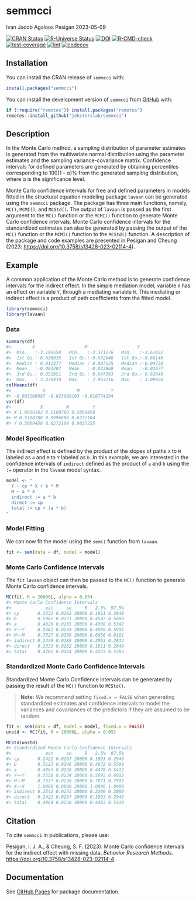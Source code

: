 semmcci
================
Ivan Jacob Agaloos Pesigan
2023-05-09

<!-- README.md is generated from README.Rmd. Please edit that file -->
<!-- badges: start -->

[![CRAN
Status](https://www.r-pkg.org/badges/version/semmcci)](https://cran.r-project.org/package=semmcci)
[![R-Universe
Status](https://jeksterslab.r-universe.dev/badges/semmcci)](https://jeksterslab.r-universe.dev)
[![DOI](https://zenodo.org/badge/DOI/10.3758/s13428-023-02114-4.svg)](https://doi.org/10.3758/s13428-023-02114-4)
[![R-CMD-check](https://github.com/jeksterslab/semmcci/workflows/R-CMD-check/badge.svg)](https://github.com/jeksterslab/semmcci/actions)
[![test-coverage](https://github.com/jeksterslab/semmcci/actions/workflows/test-coverage.yaml/badge.svg)](https://github.com/jeksterslab/semmcci/actions/workflows/test-coverage.yaml)
[![lint](https://github.com/jeksterslab/semmcci/actions/workflows/lint.yaml/badge.svg)](https://github.com/jeksterslab/semmcci/actions/workflows/lint.yaml)
[![codecov](https://codecov.io/gh/jeksterslab/semmcci/branch/main/graph/badge.svg?token=KVLUET3DJ6)](https://codecov.io/gh/jeksterslab/semmcci)
<!-- badges: end -->

## Installation

You can install the CRAN release of `semmcci` with:

``` r
install.packages("semmcci")
```

You can install the development version of `semmcci` from
[GitHub](https://github.com/jeksterslab/semmcci) with:

``` r
if (!require("remotes")) install.packages("remotes")
remotes::install_github("jeksterslab/semmcci")
```

## Description

In the Monte Carlo method, a sampling distribution of parameter
estimates is generated from the multivariate normal distribution using
the parameter estimates and the sampling variance-covariance matrix.
Confidence intervals for defined parameters are generated by obtaining
percentiles corresponding to 100(1 - α)% from the generated sampling
distribution, where α is the significance level.

Monte Carlo confidence intervals for free and defined parameters in
models fitted in the structural equation modeling package `lavaan` can
be generated using the `semmcci` package. The package has three main
functions, namely, `MC()`, `MCMI()`, and `MCStd()`. The output of
`lavaan` is passed as the first argument to the `MC()` function or the
`MCMI()` function to generate Monte Carlo confidence intervals. Monte
Carlo confidence intervals for the standardized estimates can also be
generated by passing the output of the `MC()` function or the `MCMI()`
function to the `MCStd()` function. A description of the package and
code examples are presented in Pesigan and Cheung (2023:
<https://doi.org/10.3758/s13428-023-02114-4>).

## Example

A common application of the Monte Carlo method is to generate confidence
intervals for the indirect effect. In the simple mediation model,
variable `X` has an effect on variable `Y`, through a mediating variable
`M`. This mediating or indirect effect is a product of path coefficients
from the fitted model.

``` r
library(semmcci)
library(lavaan)
```

### Data

``` r
summary(df)
#>        X                   M                   Y           
#>  Min.   :-3.199558   Min.   :-3.371276   Min.   :-3.61432  
#>  1st Qu.:-0.636035   1st Qu.:-0.692640   1st Qu.:-0.66146  
#>  Median : 0.011377   Median : 0.007125   Median :-0.04726  
#>  Mean   :-0.003207   Mean   :-0.023968   Mean   :-0.01677  
#>  3rd Qu.: 0.651951   3rd Qu.: 0.647363   3rd Qu.: 0.62640  
#>  Max.   : 3.470910   Max.   : 2.963216   Max.   : 3.09950
colMeans(df)
#>            X            M            Y 
#> -0.003206987 -0.023968103 -0.016774294
var(df)
#>           X         M         Y
#> X 1.0600162 0.5108780 0.5069458
#> M 0.5108780 0.9996606 0.6272104
#> Y 0.5069458 0.6272104 0.9837255
```

### Model Specification

The indirect effect is defined by the product of the slopes of paths `X`
to `M` labeled as `a` and `M` to `Y` labeled as `b`. In this example, we
are interested in the confidence intervals of `indirect` defined as the
product of `a` and `b` using the `:=` operator in the `lavaan` model
syntax.

``` r
model <- "
  Y ~ cp * X + b * M
  M ~ a * X
  indirect := a * b
  direct := cp
  total := cp + (a * b)
"
```

### Model Fitting

We can now fit the model using the `sem()` function from `lavaan`.

``` r
fit <- sem(data = df, model = model)
```

### Monte Carlo Confidence Intervals

The `fit` `lavaan` object can then be passed to the `MC()` function to
generate Monte Carlo confidence intervals.

``` r
MC(fit, R = 20000L, alpha = 0.05)
#> Monte Carlo Confidence Intervals
#>             est     se     R   2.5%  97.5%
#> cp       0.2333 0.0262 20000 0.1811 0.2848
#> b        0.5082 0.0271 20000 0.4547 0.5609
#> a        0.4820 0.0265 20000 0.4308 0.5342
#> Y~~Y     0.5462 0.0244 20000 0.4989 0.5935
#> M~~M     0.7527 0.0339 20000 0.6856 0.8181
#> indirect 0.2449 0.0189 20000 0.2093 0.2834
#> direct   0.2333 0.0262 20000 0.1811 0.2848
#> total    0.4782 0.0264 20000 0.4273 0.5303
```

### Standardized Monte Carlo Confidence Intervals

Standardized Monte Carlo Confidence intervals can be generated by
passing the result of the `MC()` function to `MCStd()`.

> **Note:** We recommend setting `fixed.x = FALSE` when generating
> standardized estimates and confidence intervals to model the variances
> and covariances of the predictors if they are assumed to be random.

``` r
fit <- sem(data = df, model = model, fixed.x = FALSE)
unstd <- MC(fit, R = 20000L, alpha = 0.05)
```

``` r
MCStd(unstd)
#> Standardized Monte Carlo Confidence Intervals
#>             est     se     R   2.5%  97.5%
#> cp       0.2422 0.0267 20000 0.1893 0.2946
#> b        0.5123 0.0246 20000 0.4632 0.5599
#> a        0.4963 0.0238 20000 0.4478 0.5412
#> Y~~Y     0.5558 0.0234 20000 0.5095 0.6012
#> M~~M     0.7537 0.0236 20000 0.7071 0.7995
#> X~~X     1.0000 0.0000 20000 1.0000 1.0000
#> indirect 0.2542 0.0175 20000 0.2200 0.2889
#> direct   0.2422 0.0267 20000 0.1893 0.2946
#> total    0.4964 0.0238 20000 0.4483 0.5419
```

## Citation

To cite `semmcci` in publications, please use:

Pesigan, I. J. A., & Cheung, S. F. (2023). Monte Carlo confidence
intervals for the indirect effect with missing data. *Behavior Research
Methods*. <https://doi.org/10.3758/s13428-023-02114-4>

## Documentation

See [GitHub Pages](https://jeksterslab.github.io/semmcci/index.html) for
package documentation.
